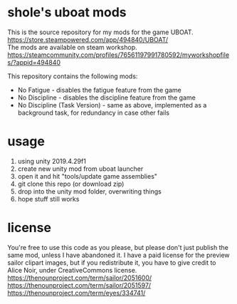 # shole's uboat mods
This is the source repository for my mods for the game UBOAT.<br/>
https://store.steampowered.com/app/494840/UBOAT/<br/>
The mods are available on steam workshop.<br/>
https://steamcommunity.com/profiles/76561197991780592/myworkshopfiles/?appid=494840<br/>

This repository contains the following mods:
* No Fatigue - disables the fatigue feature from the game
* No Discipline - disables the discipline feature from the game
* No Discipline (Task Version) - same as above, implemented as a background task, for redundancy in case other fails
# usage
1. using unity 2019.4.29f1
2. create new unity mod from uboat launcher
3. open it and hit "tools/update game assemblies"
4. git clone this repo (or download zip)
5. drop into the unity mod folder, overwriting things
6. hope stuff still works
# license
You're free to use this code as you please, but please don't just publish the same mod, unless I have abandoned it.
I have a paid license for the preview sailor clipart images, but if you redistribute it, you have to give credit to Alice Noir, under CreativeCommons license.
https://thenounproject.com/term/sailor/2051600/
https://thenounproject.com/term/sailor/2051597/
https://thenounproject.com/term/eyes/334741/

